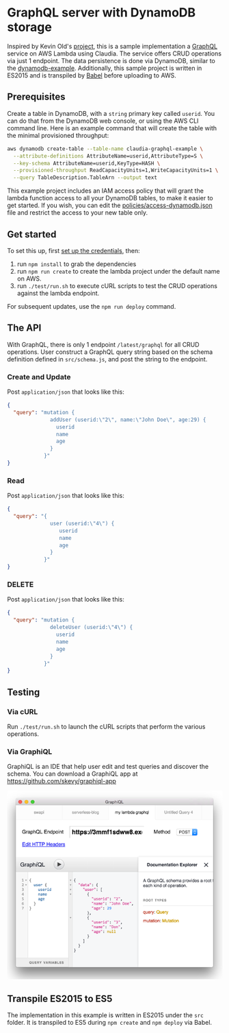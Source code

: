 # GraphQL server with DynamoDB storage

Inspired by Kevin Old's [project](http://kevinold.com/2016/02/01/serverless-graphql.html),
this is a sample implementation
a [GraphQL](http://graphql.org/) service on AWS Lambda using Claudia. The service offers CRUD operations via just 1 endpoint. The data persistence is done via
DynamoDB, similar to the [dynamodb-example](https://github.com/claudiajs/example-projects/tree/master/dynamodb-example).
Additionally, this sample project is written in ES2015 and is transpiled by
[Babel](https://babeljs.io/) before uploading to AWS.

## Prerequisites

Create a table in DynamoDB, with a `string` primary key called `userid`. You can do that from the DynamoDB web console, or using the AWS CLI command line. Here is an example command that will create the table with the minimal provisioned throughput:

```bash
aws dynamodb create-table --table-name claudia-graphql-example \
  --attribute-definitions AttributeName=userid,AttributeType=S \
  --key-schema AttributeName=userid,KeyType=HASH \
  --provisioned-throughput ReadCapacityUnits=1,WriteCapacityUnits=1 \
  --query TableDescription.TableArn --output text
```

This example project includes an IAM access policy that will grant the lambda function access to all your DynamoDB tables, to make it easier to get started. If you wish, you can edit the [policies/access-dynamodb.json](policies/access-dynamodb.json) file and restrict the access to your new table only.

## Get started

To set this up, first [set up the credentials](https://github.com/claudiajs/claudia/blob/master/getting_started.md#configuring-access-credentials), then:

1. run `npm install` to grab the dependencies
2. run `npm run create` to create the lambda project under the default name on AWS.
3. run `./test/run.sh` to execute cURL scripts to test the CRUD operations against the lambda endpoint.

For subsequent updates, use the `npm run deploy` command.

## The API

With GraphQL, there is only 1 endpoint `/latest/graphql` for all CRUD operations. User construct a GraphQL query string based on the schema definition defined in `src/schema.js`, and post the string to the endpoint.


### Create and Update
Post `application/json` that looks like this:

```json
{
  "query": "mutation {
              addUser (userid:\"2\", name:\"John Doe\", age:29) {
                userid
                name
                age
              }
            }"
}
```

### Read
Post `application/json` that looks like this:

```json
{
  "query": "{
              user (userid:\"4\") {
                 userid
                 name
                 age
              }
            }"
}
```

### DELETE
Post `application/json` that looks like this:

```json
{
  "query": "mutation {
              deleteUser (userid:\"4\") {
                userid
                name
                age
              }
            }"
}
```

## Testing

### Via cURL
Run `./test/run.sh` to launch the cURL scripts that perform the various operations.

### Via GraphiQL
GraphiQL is an IDE that help user edit and test queries and discover the schema. You can download a GraphiQL app at https://github.com/skevy/graphiql-app

![GraphiQL App](./GraphiQL_app.png "GraphiQL App")

## Transpile ES2015 to ES5

The implementation in this example is written in ES2015 under the `src` folder. It is transpiled to ES5 during `npm create` and `npm deploy` via Babel. 
